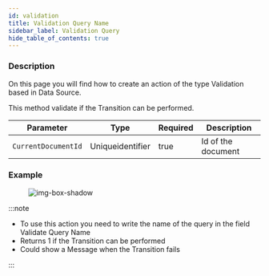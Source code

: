 ```yaml
---
id: validation
title: Validation Query Name
sidebar_label: Validation Query
hide_table_of_contents: true
---
```


### Description

On this page you will find how to create an action of the type Validation based in Data Source.

This method validate if the Transition can be performed.

<table className="custom-table">
    <thead> 
        <tr>
            <th>Parameter</th>
            <th>Type</th>
            <th>Required</th>
            <th>Description</th>
        </tr>
    </thead>
    <tbody>
        <tr className="selected">
            <td><code>CurrentDocumentId</code></td>
            <td>Uniqueidentifier</td>
            <td>true</td>
            <td>Id of the document</td> 
        </tr>
    </tbody>
</table>

<h3>Example</h3>

<figure>

![img-box-shadow](/img/craft/configuration/action/validation_example.png)

</figure>

:::note

- To use this action you need to write the name of the query in the field Validate Query Name
- Returns 1 if the Transition can be performed​
- Could show a Message when the Transition fails

:::
